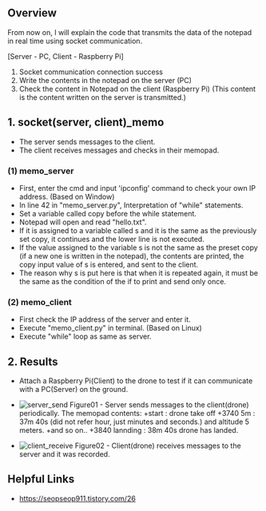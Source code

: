 ## Overview

From now on, I will explain the code that transmits the data of the notepad in real time using socket communication.

[Server - PC, Client - Raspberry Pi]

1. Socket communication connection success
2. Write the contents in the notepad on the server (PC)
3. Check the content in Notepad on the client (Raspberry Pi) (This content is the content written on the server is transmitted.)

## 1. socket(server, client)_memo

+ The server sends messages to the client.
+ The client receives messages and checks in their memopad.

### (1) memo_server
+ First, enter the cmd and input 'ipconfig' command to check your own IP address. (Based on Window)
+ In line 42 in "memo_server.py", Interpretation of "while" statements.
+ Set a variable called copy before the while statement.
+ Notepad will open and read "hello.txt".
+ If it is assigned to a variable called s and it is the same as the previously set copy, it continues and the lower line is not executed.
+ If the value assigned to the variable s is not the same as the preset copy (if a new one is written in the notepad), the contents are printed, the copy input value of s is entered, and sent to the client.
+ The reason why s is put here is that when it is repeated again, it must be the same as the condition of the if to print and send only once.

### (2) memo_client
+ First check the IP address of the server and enter it.
+ Execute "memo_client.py" in terminal. (Based on Linux)
+ Execute "while" loop as same as server.

## 2. Results
+ Attach a Raspberry Pi(Client) to the drone to test if it can communicate with a PC(Server) on the ground.
+ ![server_send](https://user-images.githubusercontent.com/117963984/222891202-5f278d58-973b-4c19-b979-fa11c63cc06d.jpg)
Figure01 - Server sends messages to the client(drone) periodically.
The memopad contents:
  +start : drone take off
  +3740 5m : 37m 40s (did not refer hour, just minutes and seconds.) and altitude 5 meters.
  +and so on..
  +3840 lannding : 38m 40s drone has landed.

+ ![client_receive](https://user-images.githubusercontent.com/117963984/222891174-5b4c068d-2adf-416b-bd44-2ee7c34a55f7.jpg)
Figure02 - Client(drone) receives messages to the server and it was recorded.


## Helpful Links
* https://seopseop911.tistory.com/26
